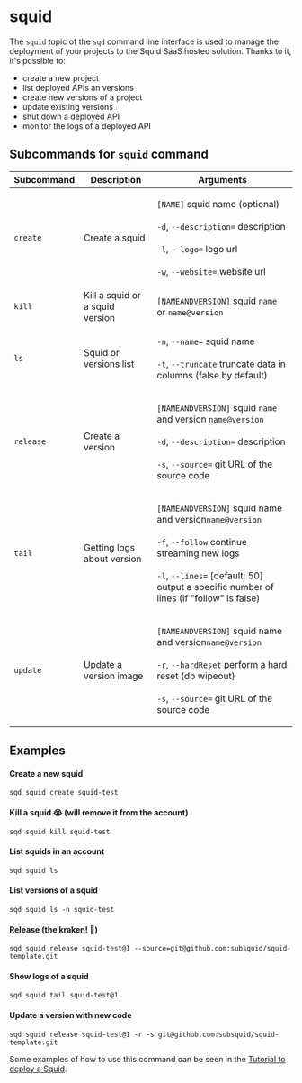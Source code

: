 # squid

The `squid` topic of the `sqd` command line interface is used to manage the deployment of your projects to the Squid SaaS hosted solution. Thanks to it, it's possible to:

* create a new project
* list deployed APIs an versions
* create new versions of a project
* update existing versions
* shut down a deployed API
* monitor the logs of a deployed API

## Subcommands for `squid` command

| Subcommand | Description                     | Arguments                                                                                                                                                                                                                                                                                                         |
| ---------- | ------------------------------- |-------------------------------------------------------------------------------------------------------------------------------------------------------------------------------------------------------------------------------------------------------------------------------------------------------------------|
| `create`   | Create a squid                  | <p><code>[NAME]</code> squid name (optional)<br/><br/><code>-d</code>, <code>--description=</code> description<br/><br/><code>-l</code>, <code>--logo=</code> logo url <br/><br/><code>-w</code>, <code>--website=</code> website url</p>                                                                         |
| `kill`     | Kill a squid or a squid version | `[NAMEANDVERSION]` squid `name` or `name@version`                                                                                                                                                                                                                                                                 |
| `ls`       | Squid or versions list          | <p><code>-n</code>, <code>--name=</code> squid name<br/><br/><code>-t</code>, <code>--truncate</code> truncate data in columns (false by default)</p>                                                                                                                                                             |
| `release`  | Create a version                | <p><code>[NAMEANDVERSION]</code> squid <code>name</code> and version <code>name@version</code><br/><code></code><br/><code>-d</code>, <code>--description=</code> description<br/> <br/><code>-s</code>, <code>--source=</code> git URL of the source code</p>                                                    |
| `tail`     | Getting logs about version      | <p><code>[NAMEANDVERSION]</code> squid name and version<code>name@version</code><br/><code></code><br/><code></code><code>-f</code>, <code>--follow</code> continue streaming new logs<br/><br/><code>-l</code>, <code>--lines=</code> [default: 50] output a specific number of lines (if "follow" is false)</p> |
| `update`   | Update a version image          | <p><code>[NAMEANDVERSION]</code> squid name and version<code>name@version</code><br/><br/><code>-r</code>, <code>--hardReset</code> perform a hard reset (db wipeout) <br/><br/><code>-s</code>, <code>--source=</code> git URL of the source code</p>                                                            |

## Examples

#### Create a new squid

```
sqd squid create squid-test
```

#### Kill a squid :sob: (will remove it from the account)

```
sqd squid kill squid-test
```

#### List squids in an account

```
sqd squid ls
```

#### List versions of a squid

```
sqd squid ls -n squid-test
```

#### Release (the kraken! :squid:)

```
sqd squid release squid-test@1 --source=git@github.com:subsquid/squid-template.git
```

#### Show logs of a squid

```
sqd squid tail squid-test@1
```

#### Update a version with new code

```
sqd squid release squid-test@1 -r -s git@github.com:subsquid/squid-template.git
```

Some examples of how to use this command can be seen in the [Tutorial to deploy a Squid](subsquid-docs/tutorial/deploy-your-squid.md).
